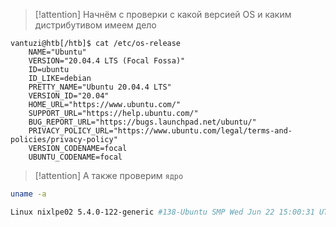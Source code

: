 
> [!attention] 
> Начнём с проверки с какой версией OS и каким дистрибутивом имеем дело

```shell
vantuzi@htb[/htb]$ cat /etc/os-release
	NAME="Ubuntu"
	VERSION="20.04.4 LTS (Focal Fossa)"
	ID=ubuntu
	ID_LIKE=debian
	PRETTY_NAME="Ubuntu 20.04.4 LTS"
	VERSION_ID="20.04"
	HOME_URL="https://www.ubuntu.com/"
	SUPPORT_URL="https://help.ubuntu.com/"
	BUG_REPORT_URL="https://bugs.launchpad.net/ubuntu/"
	PRIVACY_POLICY_URL="https://www.ubuntu.com/legal/terms-and-policies/privacy-policy"
	VERSION_CODENAME=focal
	UBUNTU_CODENAME=focal
```


> [!attention] 
> А также проверим `ядро`

```bash
uname -a

Linux nixlpe02 5.4.0-122-generic #138-Ubuntu SMP Wed Jun 22 15:00:31 UTC 2022 x86_64 x86_64 x86_64 GNU/Linux
```
